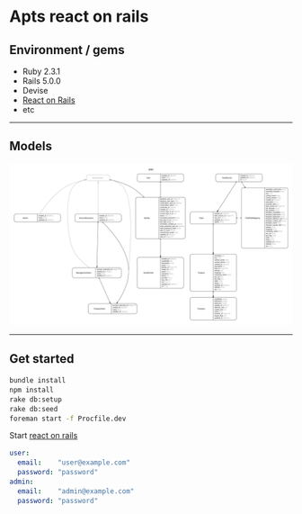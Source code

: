 # Apts react on rails

## Environment / gems

- Ruby 2.3.1
- Rails 5.0.0
- Devise
- [React on Rails](shakacode/react_on_rails)
- etc


---

## Models

![](erd/erd.jpg)

---

## Get started

```bash
bundle install
npm install
rake db:setup
rake db:seed
foreman start -f Procfile.dev
```

Start [react on rails](https://github.com/shakacode/react_on_rails#getting-started)



```yml
user:
  email:    "user@example.com"
  password: "password"
admin:
  email:    "admin@example.com"
  password: "password"
```

